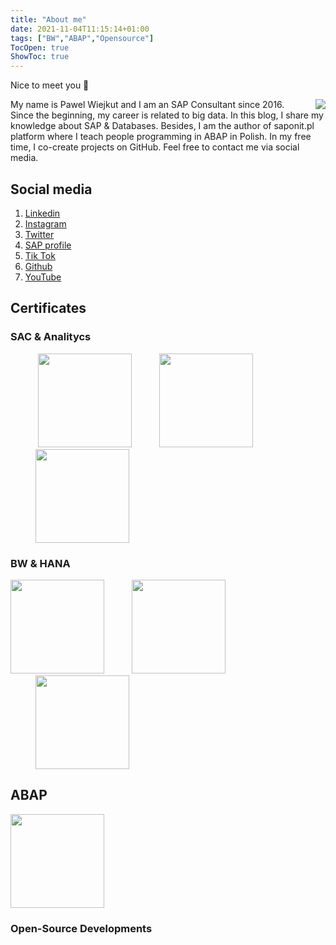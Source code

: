 ```yaml
---
title: "About me"
date: 2021-11-04T11:15:14+01:00
tags: ["BW","ABAP","Opensource"]
TocOpen: true
ShowToc: true
---
```


Nice to meet you 👋 

 <img src="/me.jpeg" style="float:right; margin-left:15px;" /> My name is Pawel Wiejkut and I am an SAP Consultant since 2016. Since the beginning, my career is related to big data. In this blog, I share my knowledge about SAP & Databases. Besides, I am the author of saponit.pl platform where I teach people programming in ABAP in Polish. In my free time, I co-create projects on GitHub. Feel free to contact me via social media.

## Social media

1. [Linkedin](https://www.linkedin.com/in/pawelwiejkut/)
2. [Instagram](https://www.instagram.com/pawelwiejkut/)
3. [Twitter](https://twitter.com/pawelwiejkut)
4. [SAP profile](http://people.sap.com/pawelwiejkut)
5. [Tik Tok](https://www.tiktok.com/@pawelwiejkut)
6. [Github](https://github.com/pawelwiejkut)
7. [YouTube](https://www.youtube.com/user/PawelWiejkut)

## Certificates
### SAC & Analitycs

 <div id="certs">
<div data-iframe-width="150" data-iframe-height="270" data-share-badge-id="d6bf6cf2-27bd-4535-84af-0919108cd200" data-share-badge-host="https://www.credly.com" style="display:inline-block"><script type="text/javascript" async src="//cdn.credly.com/assets/utilities/embed.js"></script>
</div>
<div style="display:inline-block;margin-left:40px">
<a href="https://open.sap.com/verify/xisif-belyv-vikup-huguf-pucag">
<img src ="/about-me/opensap_sac_ap.png" width="150">
</a>
</div>
<div style="display:inline-block;margin-left:40px">
<a href="https://open.sap.com/verify/xodoz-kekic-secuf-batyf-robam">
<img src ="/about-me/s4h27_open_badge.png" width="150">
</a>
</div>
<div style="display:inline-block;margin-left:40px">
<a href="https://open.sap.com/verify/xuvef-kohoh-bomus-sehub-sosum">
<img src ="/about-me/ds3_open_badge.png" width="150">
</a>
</div>
</div>


### BW & HANA
<div data-iframe-width="150" data-iframe-height="270" data-share-badge-id="d68a2500-6ce5-402d-a325-f53d9cf7f3e6" data-share-badge-host="https://www.credly.com"></div><script type="text/javascript" async src="//cdn.credly.com/assets/utilities/embed.js"></script>
<div style="display:inline-block">
<a href="https://open.sap.com/verify/xukoh-dovos-cihup-zofar-vabum">
<img src ="/about-me/bw4h2_open_badge.png" width="150">
</a>
</div>
<div style="display:inline-block;margin-left:40px">
<a href="https://open.sap.com/verify/xefoz-lasim-mutyh-rylek-bygym">
<img src ="/about-me/hanasql1_open_badge.png" width="150">
</a>
</div>
<div style="display:inline-block;margin-left:40px">
<a href="https://open.sap.com/verify/xinop-byfyv-balos-talof-vydil">
<img src ="/about-me/hsdt1_open_badge.png" width="150">
</a>
</div>


## ABAP
<div style="display:inline-block">
<a href="https://open.sap.com/verify/xitov-kepum-zimon-setuf-vepif">
<img src ="/about-me/abap1_open_badge.png" width="150">
</a>
</div>

### Open-Source Developments
<link href="/github-widget/github-widget.css" rel="stylesheet" type="text/css" />

<div class="github-widget" data-user="pawelwiejkut" data-options='{"sortBy":"stargazers_count", "limit":6}'></div>
<script src="/github-widget/github-widget.min.js"></script>




